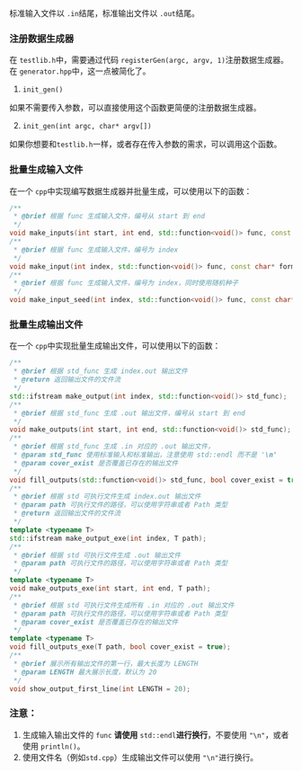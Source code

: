 标准输入文件以 `.in`结尾，标准输出文件以 `.out`结尾。
### 注册数据生成器
在 `testlib.h`中，需要通过代码 `registerGen(argc, argv, 1)`注册数据生成器。
在 `generator.hpp`中，这一点被简化了。

1. `init_gen()`

如果不需要传入参数，可以直接使用这个函数更简便的注册数据生成器。

2. `init_gen(int argc, char* argv[])`

如果你想要和`testlib.h`一样，或者存在传入参数的需求，可以调用这个函数。
### 批量生成输入文件
在一个 `cpp`中实现编写数据生成器并批量生成，可以使用以下的函数：
```cpp
/**
 * @brief 根据 func 生成输入文件，编号从 start 到 end
 */
void make_inputs(int start, int end, std::function<void()> func, const char* format = "", ...);
/**
 * @brief 根据 func 生成输入文件，编号为 index
 */
void make_input(int index, std::function<void()> func, const char* format = "", ...);
/**
 * @brief 根据 func 生成输入文件，编号为 index，同时使用随机种子
 */
void make_input_seed(int index, std::function<void()> func, const char* format = "", ...);
```
### 批量生成输出文件
在一个 `cpp`中实现批量生成输出文件，可以使用以下的函数：
```cpp
/**
 * @brief 根据 std_func 生成 index.out 输出文件
 * @return 返回输出文件的文件流
 */
std::ifstream make_output(int index, std::function<void()> std_func);
/**
 * @brief 根据 std_func 生成 .out 输出文件，编号从 start 到 end
 */
void make_outputs(int start, int end, std::function<void()> std_func);
/**
 * @brief 根据 std_func 生成 .in 对应的 .out 输出文件，
 * @param std_func 使用标准输入和标准输出，注意使用 std::endl 而不是 '\n'
 * @param cover_exist 是否覆盖已存在的输出文件
 */
void fill_outputs(std::function<void()> std_func, bool cover_exist = true);
/**
 * @brief 根据 std 可执行文件生成 index.out 输出文件
 * @param path 可执行文件的路径，可以使用字符串或者 Path 类型
 * @return 返回输出文件的文件流
 */
template <typename T>
std::ifstream make_output_exe(int index, T path);
/**
 * @brief 根据 std 可执行文件生成 .out 输出文件
 * @param path 可执行文件的路径，可以使用字符串或者 Path 类型
 */
template <typename T>
void make_outputs_exe(int start, int end, T path);
/**
 * @brief 根据 std 可执行文件生成所有 .in 对应的 .out 输出文件
 * @param path 可执行文件的路径，可以使用字符串或者 Path 类型
 * @param cover_exist 是否覆盖已存在的输出文件
 */
template <typename T>
void fill_outputs_exe(T path, bool cover_exist = true);
/**
 * @brief 展示所有输出文件的第一行，最大长度为 LENGTH
 * @param LENGTH 最大展示长度，默认为 20
 */
void show_output_first_line(int LENGTH = 20);
```
### 注意：

1. 生成输入输出文件的 `func` **请使用** `std::endl`**进行换行**，不要使用 `"\n"`，或者使用 `println()`。
2. 使用文件名（例如`std.cpp`）生成输出文件可以使用 `"\n"`进行换行。
